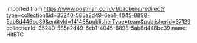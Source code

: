 imported from https://www.postman.com/v1/backend/redirect?type=collection&id=35240-585a2d49-6eb1-4045-8898-5ab8d446bc39&entityId=14148&publisherType=team&publisherId=37129
collectionId: 35240-585a2d49-6eb1-4045-8898-5ab8d446bc39
name: HitBTC